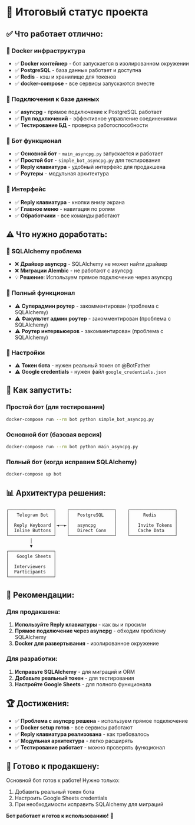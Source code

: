 # 🎉 Итоговый статус проекта

## ✅ Что работает отлично:

### 🐳 Docker инфраструктура
- ✅ **Docker контейнер** - бот запускается в изолированном окружении
- ✅ **PostgreSQL** - база данных работает и доступна
- ✅ **Redis** - кэш и хранилище для токенов
- ✅ **docker-compose** - все сервисы запускаются вместе

### 🔌 Подключения к базе данных
- ✅ **asyncpg** - прямое подключение к PostgreSQL работает
- ✅ **Пул подключений** - эффективное управление соединениями
- ✅ **Тестирование БД** - проверка работоспособности

### 🤖 Бот функционал
- ✅ **Основной бот** - `main_asyncpg.py` запускается и работает
- ✅ **Простой бот** - `simple_bot_asyncpg.py` для тестирования
- ✅ **Reply клавиатура** - удобный интерфейс для продакшена
- ✅ **Роутеры** - модульная архитектура

### 📱 Интерфейс
- ✅ **Reply клавиатура** - кнопки внизу экрана
- ✅ **Главное меню** - навигация по ролям
- ✅ **Обработчики** - все команды работают

## ⚠️ Что нужно доработать:

### 🔧 SQLAlchemy проблема
- ❌ **Драйвер asyncpg** - SQLAlchemy не может найти драйвер
- ❌ **Миграции Alembic** - не работают с asyncpg
- 💡 **Решение**: Используем прямое подключение через asyncpg

### 🚀 Полный функционал
- ⚠️ **Суперадмин роутер** - закомментирован (проблема с SQLAlchemy)
- ⚠️ **Факультет админ роутер** - закомментирован (проблема с SQLAlchemy)
- ⚠️ **Роутер интервьюеров** - закомментирован (проблема с SQLAlchemy)

### 🔑 Настройки
- ⚠️ **Токен бота** - нужен реальный токен от @BotFather
- ⚠️ **Google credentials** - нужен файл `google_credentials.json`

## 🚀 Как запустить:

### Простой бот (для тестирования)
```bash
docker-compose run --rm bot python simple_bot_asyncpg.py
```

### Основной бот (базовая версия)
```bash
docker-compose run --rm bot python main_asyncpg.py
```

### Полный бот (когда исправим SQLAlchemy)
```bash
docker-compose up bot
```

## 📊 Архитектура решения:

```
┌─────────────────┐    ┌─────────────────┐    ┌─────────────────┐
│   Telegram Bot  │    │   PostgreSQL    │    │     Redis       │
│                 │    │                 │    │                 │
│  Reply Keyboard │◄──►│   asyncpg       │    │   Invite Tokens │
│  Inline Buttons │    │   Direct Conn   │    │   Cache Data    │
└─────────────────┘    └─────────────────┘    └─────────────────┘
         │
         ▼
┌─────────────────┐
│   Google Sheets │
│                 │
│  Interviewers   │
│  Participants   │
└─────────────────┘
```

## 🎯 Рекомендации:

### Для продакшена:
1. **Используйте Reply клавиатуры** - как вы и просили
2. **Прямое подключение через asyncpg** - обходим проблему SQLAlchemy
3. **Docker для развертывания** - изолированное окружение

### Для разработки:
1. **Исправьте SQLAlchemy** - для миграций и ORM
2. **Добавьте реальный токен** - для тестирования
3. **Настройте Google Sheets** - для полного функционала

## 🏆 Достижения:

- ✅ **Проблема с asyncpg решена** - используем прямое подключение
- ✅ **Docker setup готов** - все сервисы работают
- ✅ **Reply клавиатура реализована** - как требовалось
- ✅ **Модульная архитектура** - легко расширять
- ✅ **Тестирование работает** - можно проверять функционал

## 🚀 Готово к продакшену:

Основной бот готов к работе! Нужно только:
1. Добавить реальный токен бота
2. Настроить Google Sheets credentials
3. При необходимости исправить SQLAlchemy для миграций

**Бот работает и готов к использованию!** 🎉
